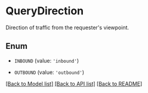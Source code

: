 # QueryDirection

Direction of traffic from the requester's viewpoint.

## Enum

* `INBOUND` (value: `'inbound'`)

* `OUTBOUND` (value: `'outbound'`)

[[Back to Model list]](../README.md#documentation-for-models) [[Back to API list]](../README.md#documentation-for-api-endpoints) [[Back to README]](../README.md)


